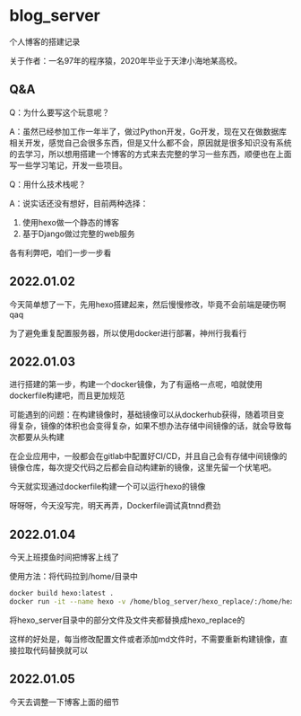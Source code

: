 # blog_server
个人博客的搭建记录

关于作者：一名97年的程序猿，2020年毕业于天津小海地某高校。

## Q&A
Q：为什么要写这个玩意呢？

A：虽然已经参加工作一年半了，做过Python开发，Go开发，现在又在做数据库相关开发，感觉自己会很多东西，但是又什么都不会，原因就是很多知识没有系统的去学习，所以想用搭建一个博客的方式来去完整的学习一些东西，顺便也在上面写一些学习笔记，开发一些项目。

Q：用什么技术栈呢？

A：说实话还没有想好，目前两种选择：
1. 使用hexo做一个静态的博客
2. 基于Django做过完整的web服务

各有利弊吧，咱们一步一步看

## 2022.01.02

今天简单想了一下，先用hexo搭建起来，然后慢慢修改，毕竟不会前端是硬伤啊qaq

为了避免重复配置服务器，所以使用docker进行部署，神州行我看行

## 2022.01.03

进行搭建的第一步，构建一个docker镜像，为了有逼格一点呢，咱就使用dockerfile构建吧，而且更加规范

可能遇到的问题：在构建镜像时，基础镜像可以从dockerhub获得，随着项目变得复杂，镜像的体积也会变得复杂，如果不想办法存储中间镜像的话，就会导致每次都要从头构建

在企业应用中，一般都会在gitlab中配置好CI/CD，并且自己会有存储中间镜像的镜像仓库，每次提交代码之后都会自动构建新的镜像，这里先留一个伏笔吧。

今天就实现通过dockerfile构建一个可以运行hexo的镜像

呀呀呀，今天没写完，明天再弄，Dockerfile调试真tnnd费劲

## 2022.01.04

今天上班摸鱼时间把博客上线了

使用方法：将代码拉到/home/目录中

```bash
docker build hexo:latest .
docker run -it --name hexo -v /home/blog_server/hexo_replace/:/home/hexo_replace -p 4000:4000 hexo:latest
```

将hexo_server目录中的部分文件及文件夹都替换成hexo_replace的

这样的好处是，每当修改配置文件或者添加md文件时，不需要重新构建镜像，直接拉取代码替换就可以

## 2022.01.05

今天去调整一下博客上面的细节